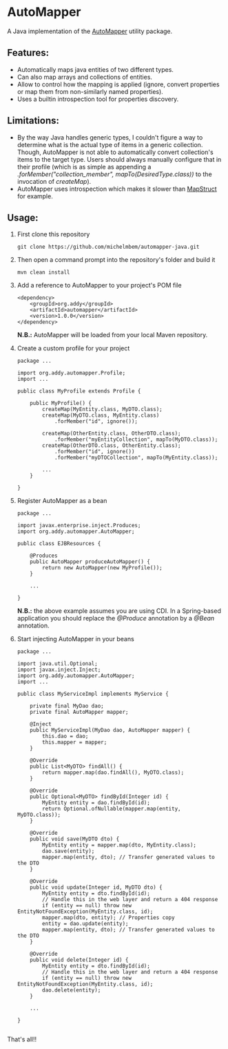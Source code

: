 # AutoMapper
A Java implementation of the [AutoMapper](https://automapper.org/) utility package.

## Features:

* Automatically maps java entities of two different types.
* Can also map arrays and collections of entities.
* Allow to control how the mapping is applied (ignore, convert properties or map them from non-similarly named properties).
* Uses a builtin introspection tool for properties discovery.

## Limitations:

* By the way Java handles generic types, I couldn't figure a way to determine what is the actual type of items in a generic collection. Though, AutoMapper is not able to automatically convert collection's items to the target type. Users should always manually configure that in their profile (which is as simple as appending a *.forMember("collection_member", mapTo(DesiredType.class))* to the invocation of *createMap*).
* AutoMapper uses introspection which makes it slower than [MapStruct](https://mapstruct.org/) for example.

## Usage:

1. First clone this repository

    ``git clone https://github.com/michelmbem/automapper-java.git``

2. Then open a command prompt into the repository's folder and build it

    ``mvn clean install``

3. Add a reference to AutoMapper to your project's POM file

    ````
    <dependency>
        <groupId>org.addy</groupId>
        <artifactId>automapper</artifactId>
        <version>1.0.0</version>
    </dependency>
    ````

    **N.B.:** AutoMapper will be loaded from your local Maven repository.

4. Create a custom profile for your project

    ````
    package ...

    import org.addy.automapper.Profile;
    import ...

    public class MyProfile extends Profile {
        
        public MyProfile() {
            createMap(MyEntity.class, MyDTO.class);
            createMap(MyDTO.class, MyEntity.class)
                .forMember("id", ignore());

            createMap(OtherEntity.class, OtherDTO.class);
                .forMember("myEntityCollection", mapTo(MyDTO.class));
            createMap(OtherDTO.class, OtherEntity.class);
                .forMember("id", ignore())
                .forMember("myDTOCollection", mapTo(MyEntity.class));
            
            ...
        }

    }
    ````

5. Register AutoMapper as a bean

    ````
    package ...

    import javax.enterprise.inject.Produces;
    import org.addy.automapper.AutoMapper;

    public class EJBResources {
        
        @Produces
        public AutoMapper produceAutoMapper() {
            return new AutoMapper(new MyProfile());
        }

        ...

    }

    ````

    **N.B.:** the above example assumes you are using CDI. In a Spring-based application you should replace the *@Produce* annotation by a *@Bean* annotation.

6. Start injecting AutoMapper in your beans

    ````
    package ...

    import java.util.Optional;
    import javax.inject.Inject;
    import org.addy.automapper.AutoMapper;
    import ...

    public class MyServiceImpl implements MyService {

        private final MyDao dao;
        private final AutoMapper mapper;
        
        @Inject
        public MyServiceImpl(MyDao dao, AutoMapper mapper) {
            this.dao = dao;
            this.mapper = mapper;
        }

        @Override
        public List<MyDTO> findAll() {
            return mapper.map(dao.findAll(), MyDTO.class);
        }

        @Override
        public Optional<MyDTO> findById(Integer id) {
            MyEntity entity = dao.findById(id);
            return Optional.ofNullable(mapper.map(entity, MyDTO.class));
        }

        @Override
        public void save(MyDTO dto) {
            MyEntity entity = mapper.map(dto, MyEntity.class);
            dao.save(entity);
            mapper.map(entity, dto); // Transfer generated values to the DTO
        }

        @Override
        public void update(Integer id, MyDTO dto) {
            MyEntity entity = dto.findById(id);
            // Handle this in the web layer and return a 404 response
            if (entity == null) throw new EntityNotFoundException(MyEntity.class, id);
            mapper.map(dto, entity); // Properties copy
            entity = dao.update(entity);
            mapper.map(entity, dto); // Transfer generated values to the DTO
        }

        @Override
        public void delete(Integer id) {
            MyEntity entity = dto.findById(id);
            // Handle this in the web layer and return a 404 response
            if (entity == null) throw new EntityNotFoundException(MyEntity.class, id);
            dao.delete(entity);
        }

        ...

    }


    ````

That's all!!